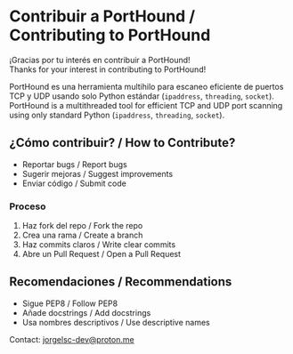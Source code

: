 # Contribuir a PortHound / Contributing to PortHound

¡Gracias por tu interés en contribuir a PortHound!  
Thanks for your interest in contributing to PortHound!

PortHound es una herramienta multihilo para escaneo eficiente de puertos TCP y UDP usando solo Python estándar (`ipaddress`, `threading`, `socket`).  
PortHound is a multithreaded tool for efficient TCP and UDP port scanning using only standard Python (`ipaddress`, `threading`, `socket`).

## ¿Cómo contribuir? / How to Contribute?

- Reportar bugs / Report bugs
- Sugerir mejoras / Suggest improvements
- Enviar código / Submit code

### Proceso

1. Haz fork del repo / Fork the repo  
2. Crea una rama / Create a branch  
3. Haz commits claros / Write clear commits  
4. Abre un Pull Request / Open a Pull Request

## Recomendaciones / Recommendations

- Sigue PEP8 / Follow PEP8
- Añade docstrings / Add docstrings
- Usa nombres descriptivos / Use descriptive names

Contact: jorgelsc-dev@proton.me
